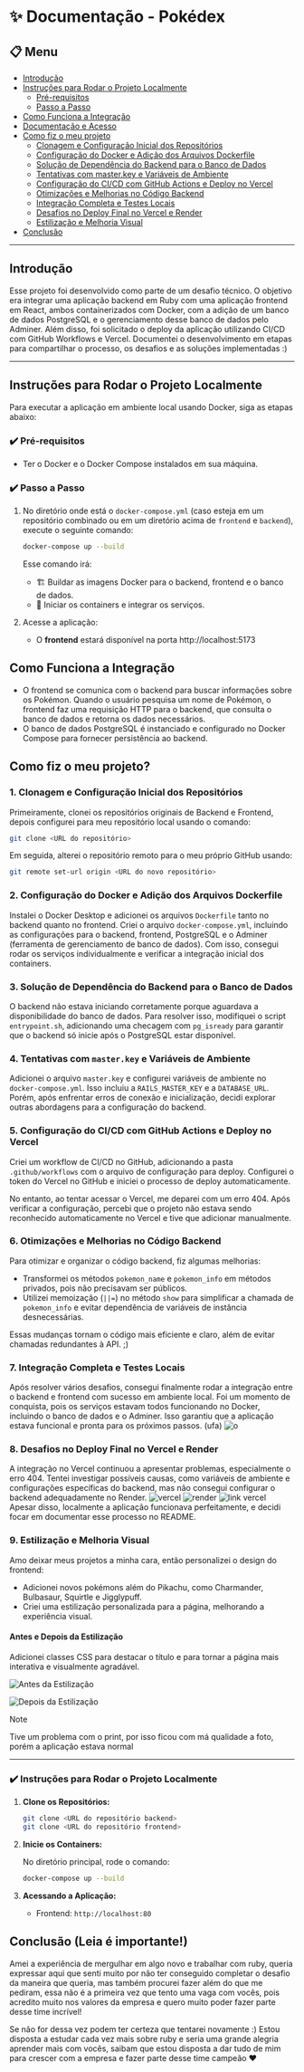 
# ✨ Documentação - Pokédex

## 📋 Menu

- [Introdução](#introdução)
- [Instruções para Rodar o Projeto Localmente](#instruções-para-rodar-o-projeto-localmente)
  - [Pré-requisitos](#pré-requisitos)
  - [Passo a Passo](#passo-a-passo)
- [Como Funciona a Integração](#como-funciona-a-integração)
- [Documentação e Acesso](#documentação-e-acesso)
- [Como fiz o meu projeto](#como-fiz-o-meu-projeto)
  - [Clonagem e Configuração Inicial dos Repositórios](#1-clonagem-e-configuração-inicial-dos-repositórios)
  - [Configuração do Docker e Adição dos Arquivos Dockerfile](#2-configuração-do-docker-e-adição-dos-arquivos-dockerfile)
  - [Solução de Dependência do Backend para o Banco de Dados](#3-solução-de-dependência-do-backend-para-o-banco-de-dados)
  - [Tentativas com master.key e Variáveis de Ambiente](#4-tentativas-com-masterkey-e-variáveis-de-ambiente)
  - [Configuração do CI/CD com GitHub Actions e Deploy no Vercel](#5-configuração-do-cicd-com-github-actions-e-deploy-no-vercel)
  - [Otimizações e Melhorias no Código Backend](#6-otimizações-e-melhorias-no-código-backend)
  - [Integração Completa e Testes Locais](#7-integração-completa-e-testes-locais)
  - [Desafios no Deploy Final no Vercel e Render](#8-desafios-no-deploy-final-no-vercel-e-render)
  - [Estilização e Melhoria Visual](#9-estilização-e-melhoria-visual)
- [Conclusão](#Conclusão)

---

## Introdução

Esse projeto foi desenvolvido como parte de um desafio técnico. O objetivo era integrar uma aplicação backend em Ruby com uma aplicação frontend em React, ambos containerizados com Docker, com a adição de um banco de dados PostgreSQL e o gerenciamento desse banco de dados pelo Adminer. Além disso, foi solicitado o deploy da aplicação utilizando CI/CD com GitHub Workflows e Vercel. Documentei o desenvolvimento em etapas para compartilhar o processo, os desafios e as soluções implementadas :)

---

## Instruções para Rodar o Projeto Localmente

Para executar a aplicação em ambiente local usando Docker, siga as etapas abaixo:

### ✔️ Pré-requisitos

- Ter o Docker e o Docker Compose instalados em sua máquina.

### ✔️ Passo a Passo

1. No diretório onde está o `docker-compose.yml` (caso esteja em um repositório combinado ou em um diretório acima de `frontend` e `backend`), execute o seguinte comando:

   ```bash
   docker-compose up --build
   ```

   Esse comando irá:
   - 🏗️ Buildar as imagens Docker para o backend, frontend e o banco de dados.
   - 🚀 Iniciar os containers e integrar os serviços.

2. Acesse a aplicação:

   - O **frontend** estará disponível na porta http://localhost:5173
  
     
## Como Funciona a Integração

- O frontend se comunica com o backend para buscar informações sobre os Pokémon. Quando o usuário pesquisa um nome de Pokémon, o frontend faz uma requisição HTTP para o backend, que consulta o banco de dados e retorna os dados necessários.
- O banco de dados PostgreSQL é instanciado e configurado no Docker Compose para fornecer persistência ao backend.


## Como fiz o meu projeto?

### 1. Clonagem e Configuração Inicial dos Repositórios

Primeiramente, clonei os repositórios originais de Backend e Frontend, depois configurei para meu repositório local usando o comando:

```bash
git clone <URL do repositório>
```

Em seguida, alterei o repositório remoto para o meu próprio GitHub usando:

```bash
git remote set-url origin <URL do novo repositório>
```

### 2. Configuração do Docker e Adição dos Arquivos Dockerfile

Instalei o Docker Desktop e adicionei os arquivos `Dockerfile` tanto no backend quanto no frontend. Criei o arquivo `docker-compose.yml`, incluindo as configurações para o backend, frontend, PostgreSQL e o Adminer (ferramenta de gerenciamento de banco de dados). Com isso, consegui rodar os serviços individualmente e verificar a integração inicial dos containers.

### 3. Solução de Dependência do Backend para o Banco de Dados

O backend não estava iniciando corretamente porque aguardava a disponibilidade do banco de dados. Para resolver isso, modifiquei o script `entrypoint.sh`, adicionando uma checagem com `pg_isready` para garantir que o backend só inicie após o PostgreSQL estar disponível.

### 4. Tentativas com `master.key` e Variáveis de Ambiente

Adicionei o arquivo `master.key` e configurei variáveis de ambiente no `docker-compose.yml`. Isso incluiu a `RAILS_MASTER_KEY` e a `DATABASE_URL`. Porém, após enfrentar erros de conexão e inicialização, decidi explorar outras abordagens para a configuração do backend.

### 5. Configuração do CI/CD com GitHub Actions e Deploy no Vercel

Criei um workflow de CI/CD no GitHub, adicionando a pasta `.github/workflows` com o arquivo de configuração para deploy. Configurei o token do Vercel no GitHub e iniciei o processo de deploy automaticamente.


No entanto, ao tentar acessar o Vercel, me deparei com um erro 404. Após verificar a configuração, percebi que o projeto não estava sendo reconhecido automaticamente no Vercel e tive que adicionar manualmente.

### 6. Otimizações e Melhorias no Código Backend

Para otimizar e organizar o código backend, fiz algumas melhorias:
- Transformei os métodos `pokemon_name` e `pokemon_info` em métodos privados, pois não precisavam ser públicos.
- Utilizei memoização (`||=`) no método `show` para simplificar a chamada de `pokemon_info` e evitar dependência de variáveis de instância desnecessárias.

Essas mudanças tornam o código mais eficiente e claro, além de evitar chamadas redundantes à API. ;)

### 7. Integração Completa e Testes Locais

Após resolver vários desafios, consegui finalmente rodar a integração entre o backend e frontend com sucesso em ambiente local. Foi um momento de conquista, pois os serviços estavam todos funcionando no Docker, incluindo o banco de dados e o Adminer. Isso garantiu que a aplicação estava funcional e pronta para os próximos passos. (ufa)
![o](front/src/assets/docker.jpeg)

### 8. Desafios no Deploy Final no Vercel e Render

A integração no Vercel continuou a apresentar problemas, especialmente o erro 404. Tentei investigar possíveis causas, como variáveis de ambiente e configurações específicas do backend, mas não consegui configurar o backend adequadamente no Render.
![vercel](front/src/assets/vercel.jpeg)
![render](front/src/assets/redis.jpeg)
![link vercel](front/src/assets/{86C8B9F2-A8D7-4EC7-A26B-DB7BD6584F93}.png)
Apesar disso, localmente a aplicação funcionava perfeitamente, e decidi focar em documentar esse processo no README.

### 9. Estilização e Melhoria Visual

Amo deixar meus projetos a minha cara, então personalizei o design do frontend:
- Adicionei novos pokémons além do Pikachu, como Charmander, Bulbasaur, Squirtle e Jigglypuff.
- Criei uma estilização personalizada para a página, melhorando a experiência visual.

#### Antes e Depois da Estilização
Adicionei classes CSS para destacar o título e para tornar a página mais interativa e visualmente agradável.

![Antes da Estilização](front/src/assets/pokes.png)

![Depois da Estilização](front/src/assets/poke-nova.png)

> [!NOTE]
> Tive um problema com o print, por isso ficou com má qualidade a foto, porém a aplicação estava normal


---

### ✔️ Instruções para Rodar o Projeto Localmente

1. **Clone os Repositórios:**

   ```bash
   git clone <URL do repositório backend>
   git clone <URL do repositório frontend>
   ```

2. **Inicie os Containers:**

   No diretório principal, rode o comando:

   ```bash
   docker-compose up --build
   ```

3. **Acessando a Aplicação:**
   - Frontend: `http://localhost:80`


## Conclusão (Leia é importante!)

Amei a experiência de mergulhar em algo novo e trabalhar com ruby, queria expressar aqui que senti muito por não ter conseguido completar o desafio da maneira que queria, mas também procurei fazer além do que me pediram, essa não é a primeira vez que tento uma vaga com vocês, pois acredito muito nos valores da empresa e quero muito poder fazer parte desse time incrível! 

Se não for dessa vez podem ter certeza que tentarei novamente :) Estou disposta a estudar cada vez mais sobre ruby e seria uma grande alegria aprender mais com vocês, saibam que estou disposta a dar tudo de mim para crescer com a empresa e fazer parte desse time campeão ❤️